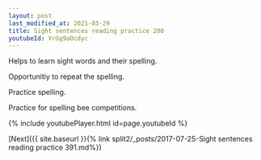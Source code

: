 ```yaml
---
layout: post
last_modified_at: 2021-03-29
title: Sight sentences reading practice 200
youtubeId: YrGg9aOcdyc
---
```

 
 
Helps to learn sight words and their spelling.

Opportunitiy to repeat the spelling. 

Practice spelling. 
 
Practice for spelling bee competitions. 
 
{% include youtubePlayer.html id=page.youtubeId %}
 
 

[Next]({{ site.baseurl }}{% link  split2/_posts/2017-07-25-Sight sentences reading practice 391.md%})
 
